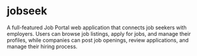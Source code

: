 # jobseek
A full-featured Job Portal web application that connects job seekers with employers. Users can browse job listings, apply for jobs, and manage their profiles, while companies can post job openings, review applications, and manage their hiring process.
